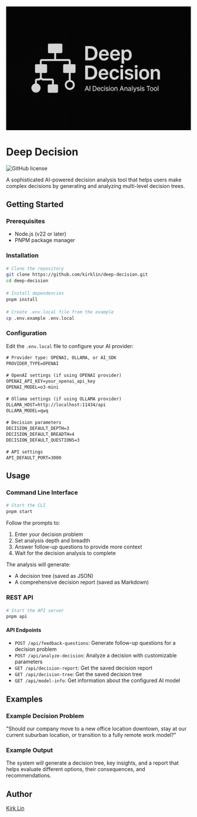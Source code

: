 ![banner.png](docs/banner.png)

# Deep Decision

![GitHub license](https://img.shields.io/badge/license-MIT-blue.svg)

A sophisticated AI-powered decision analysis tool that helps users make complex decisions by generating and analyzing multi-level decision trees.

## Getting Started

### Prerequisites

- Node.js (v22 or later)
- PNPM package manager

### Installation

```bash
# Clone the repository
git clone https://github.com/kirklin/deep-decision.git
cd deep-decision

# Install dependencies
pnpm install

# Create .env.local file from the example
cp .env.example .env.local
```

### Configuration

Edit the `.env.local` file to configure your AI provider:

```
# Provider type: OPENAI, OLLAMA, or AI_SDK
PROVIDER_TYPE=OPENAI

# OpenAI settings (if using OPENAI provider)
OPENAI_API_KEY=your_openai_api_key
OPENAI_MODEL=o3-mini

# Ollama settings (if using OLLAMA provider)
OLLAMA_HOST=http://localhost:11434/api
OLLAMA_MODEL=qwq

# Decision parameters
DECISION_DEFAULT_DEPTH=3
DECISION_DEFAULT_BREADTH=4
DECISION_DEFAULT_QUESTIONS=3

# API settings
API_DEFAULT_PORT=3000
```

## Usage

### Command Line Interface

```bash
# Start the CLI
pnpm start
```

Follow the prompts to:
1. Enter your decision problem
2. Set analysis depth and breadth
3. Answer follow-up questions to provide more context
4. Wait for the decision analysis to complete

The analysis will generate:
- A decision tree (saved as JSON)
- A comprehensive decision report (saved as Markdown)

### REST API

```bash
# Start the API server
pnpm api
```

#### API Endpoints

- `POST /api/feedback-questions`: Generate follow-up questions for a decision problem
- `POST /api/analyze-decision`: Analyze a decision with customizable parameters
- `GET /api/decision-report`: Get the saved decision report
- `GET /api/decision-tree`: Get the saved decision tree
- `GET /api/model-info`: Get information about the configured AI model

## Examples

### Example Decision Problem

"Should our company move to a new office location downtown, stay at our current suburban location, or transition to a fully remote work model?"

### Example Output

The system will generate a decision tree, key insights, and a report that helps evaluate different options, their consequences, and recommendations.

## Author

[Kirk Lin](https://github.com/kirklin)
